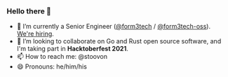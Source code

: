 ### Hello there 👋

- 🔭 I’m currently a Senior Engineer ([@form3tech](https://github.com/form3tech) / [@form3tech-oss](https://github.com/form3tech-oss)). [We're hiring](https://www.form3.tech/careers).
- 👯 I’m looking to collaborate on Go and Rust open source software, and I'm taking part in **Hacktoberfest 2021**.
- 📫 How to reach me: @stoovon
- 😄 Pronouns: he/him/his
